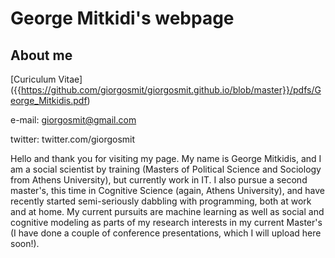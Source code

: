 # George Mitkidi's webpage



## About me

[Curiculum Vitae] ({{https://github.com/giorgosmit/giorgosmit.github.io/blob/master}}/pdfs/George_Mitkidis.pdf)

e-mail: giorgosmit@gmail.com	

twitter: twitter.com/giorgosmit

Hello and thank you for visiting my page. My name is George Mitkidis, and I am a social scientist by training (Masters of Political Science and Sociology from Athens University), but currently work in IT. I also pursue a second master's, this time in Cognitive Science (again, Athens University), and have recently started semi-seriously dabbling with programming, both at work and at home. My current pursuits are machine learning as well as social and cognitive modeling as parts of my research interests in my current Master's (I have done a couple of conference presentations, which I will upload here soon!).